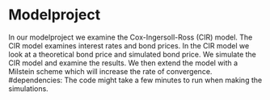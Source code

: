 # Modelproject

In our modelproject we examine the Cox-Ingersoll-Ross (CIR) model. The CIR model examines interest rates and bond prices. In the CIR model we look at a theoretical bond price and simulated bond price. 
We simulate the CIR model and examine the results. We then extend the model with a Milstein scheme which will increase the rate of convergence. 
#dependencies: The code might take a few minutes to run when making the simulations. 


